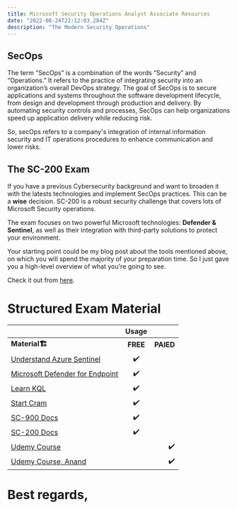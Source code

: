 ```yaml
---
title: Microsoft Security Operations Analyst Associate Resources
date: "2022-08-24T22:12:03.284Z"
description: "The Modern Security Operations"
---
```




## SecOps
The term “SecOps” is a combination of the words “Security” and “Operations.” It refers to the practice of integrating security into an organization’s overall DevOps strategy. The goal of SecOps is to secure applications and systems throughout the software development lifecycle, from design and development through production and delivery. By automating security controls and processes, SecOps can help organizations speed up application delivery while reducing risk.

So, secOps refers to a company's integration of internal information security and IT operations procedures to enhance communication and lower risks.

## The SC-200 Exam
If you have a previous Cybersecurity background and want to broaden it with the latests technologies and implement SecOps practices. This can be a **wise** decision.
SC-200 is a robust security challenge that covers lots of Microsoft Security operations. <br> 

The exam focuses on two powerful Microsoft technologies: **Defender & Sentinel**, as well as their integration with third-party solutions to protect your environment.

Your starting point could be my blog post about the tools mentioned above, on which you will spend the majority of your preparation time. So I just gave you a high-level overview of what you're going to see.

Check it out from [here](https://blog.yahya-abulhaj.dev/cloud-security-sentinel-and-defender).



# Structured Exam Material

|                      |  Usage    |     |
|:--------             |    :--------:| --------:|
| <b>Material<b>🏗️    |  <b>FREE<b>   |     <b>PAIED<b> |
|  [Understand Azure Sentinel](https://www.youtube.com/watch?v=7An7BB-CcQI)                |   ✔️         |               |
|[ Microsoft Defender for Endpoint](https://www.youtube.com/watch?v=44lETUWEN50)                |   ✔️         |               |
|  [Learn KQL](https://www.youtube.com/playlist?list=PLM3TOIlrnaI4hwmXTxrYGE665q-9fyTfB)                |           ✔️    |              |
| [Start Cram](https://www.youtube.com/watch?v=EJ4Fm_omTNI)                 |  ✔️          |                 |
|     [SC-900 Docs](https://docs.microsoft.com/en-us/certifications/exams/sc-900)  |  ✔️          |                 |
|     [SC-200 Docs](https://docs.microsoft.com/en-us/certifications/exams/sc-200)  |  ✔️          |                 |
|  [Udemy Course](https://www.udemy.com/course/sc-200-microsoft-security-operations-analyst-y/)                |               |           ✔️   |
|   [Udemy Course, Anand](https://www.udemy.com/course/sc-200-microsoft-security-operations-analyst-exam-prep/)               |            |       ✔️          |

# Best regards,













